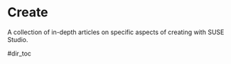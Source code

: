 # Create

A collection of in-depth articles on specific aspects of creating with
SUSE Studio.

#dir_toc
